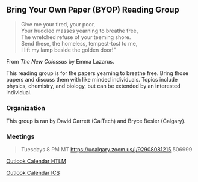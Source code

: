 ## Bring Your Own Paper (BYOP) Reading Group

> Give me your tired, your poor,  
> Your huddled masses yearning to breathe free,  
> The wretched refuse of your teeming shore.  
> Send these, the homeless, tempest-tost to me,  
> I lift my lamp beside the golden door!"

From *The New Colossus* by Emma Lazarus.

This reading group is for the papers yearning to breathe free.
Bring those papers and discuss them with like minded individuals.
Topics include physics, chemistry, and biology, but can be extended by an interested individual.

### Organization
This group is ran by David Garrett (CalTech) and Bryce Besler (Calgary).

### Meetings
> Tuesdays
> 8 PM MT
> https://ucalgary.zoom.us/j/92908081215
> 506999

[Outlook Calendar HTLM](https://outlook.office365.com/owa/calendar/aa4e9638ed7149449a22dfd4d93daf6c@ucalgary.ca/70b7d28f9a514bb6b71ffe6efa609a1a15887750879980083409/calendar.html)

[Outlook Calendar ICS](https://outlook.office365.com/owa/calendar/aa4e9638ed7149449a22dfd4d93daf6c@ucalgary.ca/70b7d28f9a514bb6b71ffe6efa609a1a15887750879980083409/calendar.ics)




